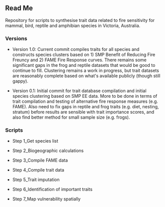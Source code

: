 ## Read Me

Repository for scripts to synthesise trait data related to fire sensitivity for mammal, bird, reptile and amphibian species in Victoria, Australia. 

### Versions

- Version 1.0: Current commit compiles traits for all species and constructs species clusters based on 1) SMP Benefit of Reducing Fire Freuncy and 2) FAME Fire Response curves. There remains some significant gaps in the frog and reptile datasets that would be good to continue to fill. Clustering remains a work in progress, but trait datasets are reasonably complete based on what's available publicly (though still gappy).

- Version 0.1: Initial commit for trait database compilation and initial species clustering based on SMP EE data. More to be done in terms of trait compilation and testing of alternative fire response measures (e.g. FAME). Also need to fix gaps in reptile and frog traits (e.g. diet, nesting, stratum) before results are sensible with trait importance scores, and also find better method for small sample size (e.g. frogs). 

### Scripts

- Step 1_Get species list

- Step 2_Biogeographic calculations

- Step 3_Compile FAME data

- Step 4_Compile trait data

- Step 5_Trait imputation

- Step 6_Identification of important traits

- Step 7_Map vulnerability spatially